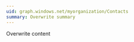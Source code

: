 ```yaml
---
uid: graph.windows.net/myorganization/Contacts
summary: Overwrite summary
---
```


Overwrite content